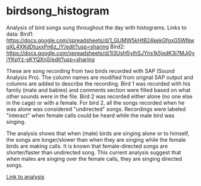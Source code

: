 # birdsong_histogram
Analysis of bird songs sung throughout the day with histograms. 
Links to data:
Bird1: https://docs.google.com/spreadsheets/d/1_GUMW5kHtB24kekGfgxG5WNwqXL4XKdDtuxxPn6z_lY/edit?usp=sharing
Bird2: https://docs.google.com/spreadsheets/d/1l3UsH5yIhSJYns1k5jxdK3i7MJj0yjYKpYz-sKYQXn0/edit?usp=sharing

These are song recording from two birds recorded with SAP (Sound Analysis Pro). The column names are modified from orignal SAP output and columns are added to describe the recording. 
Bird 1 was recorded with his family (mate and babies) and comments section were filled based on what other sounds were in the file.
Bird 2 was recorded either alone (no one else in the cage) or with a female. For bird 2, all the songs recorded when he was alone was considered "undirected" songs. Recordings were labeled "interact" when female calls could be heard while the male bird was singing.

The analysis shows that when (male) birds are singing alone or to himself, the songs are longer/slower than when they are singing while the female birds are making calls. It is known that female-directed songs are shorter/faster than undirected song. This current analysis suggest that when males are singing over the female calls, they are singing directed songs. 

[Link to analysis](https://github.com/maayaikeda/birdsong_histogram/blob/master/Birdsong_analysis.md)
